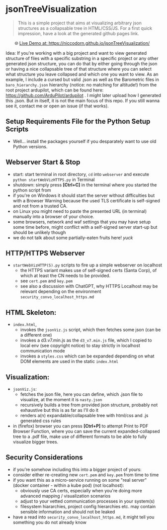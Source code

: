 # jsonTreeVisualization
> This is a simple project that aims at visualizing arbitrary json structures as a collapsable tree in HTML/CSS/JS.
For a first quick impression, have a look at the generated github pages link. 
<div align="center">
    🌐 <a href="https://niccodorn.github.io/jsonTreeVisualization/">Live Demo at: https://niccodorn.github.io/jsonTreeVisualization/</a> &nbsp;&nbsp;
</div>
<p></p>

Idea: If you're working with a big project and want to view generated structure of files with a specific substring in a specific project or any other generated json structure, you can do that by either going through the json or having a nice collapsable tree of that structure where you can select what structure you leave collapsed and which one you want to view. As an example, I include a cursed but valid .json as well as the Barometric files in `baro_hierarchy.json` hierarchy (notice: no matching for altitude!) 
from the root project ardupilot, which can be found here: https://github.com/ArduPilot/ardupilot .
I might later upload how I generated this .json. But in itself, it is not the main focus of this repo.
If you still wanna see it, contact me or open an issue (if that works).

## Setup Requirements File for the Python Setup Scripts
- Well... install the packages yourself if you desparately want to use old Python versions.

## Webserver Start & Stop
- start: start terminal in root directory, `cd` into `webserver` and execute `python startWebVizHTTPS.py` in Terminal
- shutdown: simply press **[Ctrl+C]** in the terminal where you started the python script from
- if you're on Windows it should start the server without difficulties but with a Browser Warning because the used TLS certificate is self-signed and not from a trusted CA.
- on Linux you might need to paste the presented URL (in terminal) manually into a browser of your choice.
- some browsers, network and waf settings that you may have setup some time before, might conflict with a self-signed server start-up but should be unlikely though
- we do not talk about some partially-eaten fruits here! *yuck*

## HTTP/HTTPS Webserver
- `startWebVizHTTP(S).py` scripts to fire up a simple webserver on localhost
  - the HTTPS variant makes use of self-signed certs (Santa Corp), of which at least the CN needs to be provided.
  - see `cert.pem` and `key.pem`
  - see also a discussion with ChatGPT, why HTTPS Localhost may be relevant depending on the environment `security_convo_localhost_https.md`
    
## HTML Skeleton:
- `index.html`,
  - invokes the `jsonViz.js` script, which then fetches some json (can be a different one)
  - invokes a d3.v7.min.js as the `d3_v7.min.js` file, which I copied to local env (see copyright notice) to stay strictly in localhost communication mode
  - invokes a `styles.css` which can be expanded depending on what DOM elements are used in the static `index.html`

## Visualization:
- `jsonViz.js`:
  - fetches the json file, here you can define, which .json file to visualize, at the moment it is `nasty.json`
  - recursively builds a tree from provided json structure, probably not exhaustive but this is as far as I'll do it
  - renders a(n) expandable/collapsable tree with html/css and .js generated css rules
- in (firefox) browser you can press **[Ctrl+P]** to attempt Print to PDF Browser Function, where you can save the current expanded-collapsed tree to a .pdf file, make use of different formats to be able to fully visualize bigger trees.

## Security Considerations
- if you're somehow including this into a bigger project of yours:
- consider either re-creating new `cert.pem` and `key.pem` from time to time
- if you want this as a micro-service running on some "real server" (docker container - within a kube pod) (not localhost):
  - obviously use CA certs, especially when you're doing more advanced mapping / visualization scenarios
  - adjust to your vetted communication processes in your system(s)
  - filesystem hiararchies, project config hierarchies etc. may contain sensible information and should not be leaked
- have a read into `security_convo_localhost_https.md`, it might tell you something you do not already know
